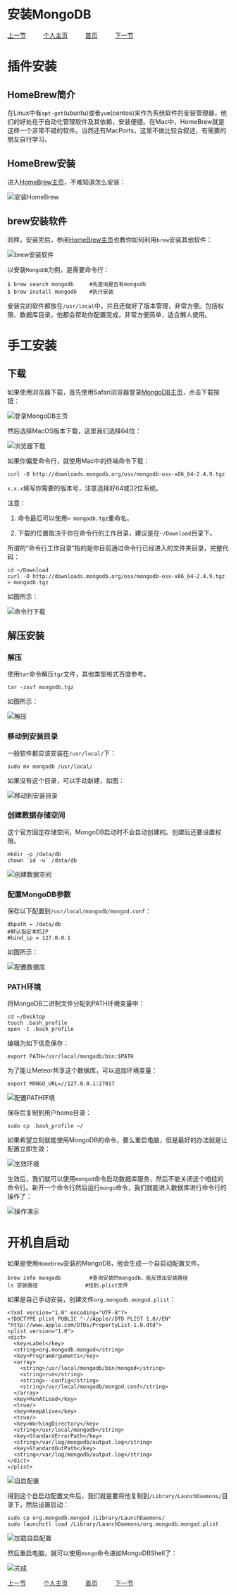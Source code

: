 安装MongoDB
===========

[上一节](./3.建立共享.md) &nbsp;&nbsp;&nbsp;&nbsp;&nbsp;&nbsp;&nbsp;&nbsp;
[个人主页](http://a272121742.github.io) &nbsp;&nbsp;&nbsp;&nbsp;&nbsp;&nbsp;&nbsp;&nbsp;
[首页](../index.md) &nbsp;&nbsp;&nbsp;&nbsp;&nbsp;&nbsp;&nbsp;&nbsp;
[下一节](./5.安装RockMongo.md) &nbsp;&nbsp;&nbsp;&nbsp;&nbsp;&nbsp;&nbsp;&nbsp;


# 插件安装

##  HomeBrew简介

在Linux中有`apt-get`(ubuntu)或者`yum`(centos)来作为系统软件的安装管理器，他们的好处在于自动化管理软件及其依赖，安装便捷。在Mac中，HomeBrew就是这样一个非常不错的软件。当然还有MacPorts，这里不做比较合叙述，有需要的朋友自行学习。

##  HomeBrew安装

进入[HomeBrew主页][homebrew]，不难知道怎么安装：

![安装HomeBrew](../img/4/001.png)

##  brew安装软件

同样，安装完后，参阅[HomeBrew主页][homebrew]也教你如何利用`brew`安装其他软件：

![brew安装软件](../img/4/002.png)

以安装`MongoDB`为例，是需要命令行：

```
$ brew search mongodb     #先查询是否有mongodb
$ brew install mongodb    #执行安装
```

安装完的软件都放在`/usr/local`中，并且还做好了版本管理，非常方便。包括权限、数据库目录，他都会帮助你配置完成，非常方便简单，适合懒人使用。

# 手工安装

## 下载

如果使用浏览器下载，首先使用Safari浏览器登录[MongoDB主页][mongodb]，点击下载按钮：

![登录MongoDB主页](../img/4/003.png)

然后选择MacOS版本下载，这里我们选择64位：

![浏览器下载](../img/4/004.png)

如果你偏爱命令行，就使用Mac中的终端命令下载：

```
curl -O http://downloads.mongodb.org/osx/mongodb-osx-x86_64-2.4.9.tgz
```

`x.x.x`填写你需要的版本号，注意选择好64或32位系统。

注意：

1. 命令最后可以使用`> mongodb.tgz`重命名。

2. 下载的位置取决于你在命令行的工作目录，建议是在`~/Download`目录下。

所谓的“命令行工作目录”指的是你目前通过命令行已经进入的文件夹目录，完整代码：

```
cd ~/Download
curl -O http://downloads.mongodb.org/osx/mongodb-osx-x86_64-2.4.9.tgz > mongodb.tgz
```

如图所示：

![命令行下载](../img/4/005.png)

## 解压安装

### 解压

使用`tar`命令解压`tgz`文件，其他类型格式百度参考。

```
tar -zxvf mongodb.tgz
```
如图所示：

![解压](../img/4/006.png)

### 移动到安装目录

一般软件都应该安装在`/usr/local/`下：

```
sudo mv mongodb /usr/local/
```
如果没有这个目录，可以手动新建，如图：

![移动到安装目录](../img/4/007.png)

### 创建数据存储空间

这个官方固定存储空间，MongoDB启动时不会自动创建的。创建后还要设置权限。

```
mkdir -p /data/db
chown `id -u` /data/db
```

![创建数据空间](../img/4/008.png)

### 配置MongoDB参数

保存以下配置到`/usr/local/mongodb/mongod.conf`：

```
dbpath = /data/db
#默认指定本机IP
#bind_ip = 127.0.0.1
```
如图所示：

![配置数据库](../img/4/009.png)

### PATH环境

将MongoDB二进制文件分配到PATH环境变量中：

```
cd ~/Desktop
touch .bash_profile
open -t .bash_profile
```

编辑为如下信息保存：

```
export PATH=/usr/local/mongodb/bin:$PATH
```

为了能让Meteor共享这个数据库，可以追加环境变量：

```
export MONGO_URL=//127.0.0.1:27017
```

![配置PATH环境](../img/4/010.png)

保存后复制到用户home目录：

```
sudo cp .bash_profile ~/
```

如果希望立刻就能使用MongoDB的命令，要么重启电脑，但是最好的办法就是让配置立即生效：

![生效环境](../img/4/011.png)

生效后，我们就可以使用`mongod`命令启动数据库服务，然后不能关闭这个咱挂的命令行。新开一个命令行然后运行`mongo`命令，我们就能进入数据库进行命令行的操作了：

![操作演示](../img/4/012.png)

# 开机自启动

如果是使用`Homebrew`安装的MongoDB，他会生成一个自启动配置文件。

```
brew info mongodb         #查询安装的mongodb，能反馈出安装路径
ls 安装路径               #找到.plist文件
```

如果是自己手动安装，创建文件`org.mongodb.mongod.plist`：

```
<?xml version="1.0" encoding="UTF-8"?>  
<!DOCTYPE plist PUBLIC "-//Apple//DTD PLIST 1.0//EN" "http://www.apple.com/DTDs/PropertyList-1.0.dtd">  
<plist version="1.0">  
<dict>  
  <key>Label</key>  
  <string>org.mongodb.mongod</string>  
  <key>ProgramArguments</key>  
  <array>  
    <string>/usr/local/mongodb/bin/mongod</string>  
    <string>run</string>  
    <string>--config</string>  
    <string>/usr/local/mongodb/mongod.conf</string>  
  </array>  
  <key>RunAtLoad</key>  
  <true/>  
  <key>KeepAlive</key>  
  <true/>  
  <key>WorkingDirectory</key>  
  <string>/usr/local/mongodb</string>  
  <key>StandardErrorPath</key>  
  <string>/var/log/mongodb/output.log</string>  
  <key>StandardOutPath</key>  
  <string>/var/log/mongodb/output.log</string>  
</dict>  
</plist>  
```

![自启配置](../img/4/013.png)

得到这个自启动配置文件后，我们就是要将他复制到`/Library/LaunchDaemons/`目录下，然后设置启动：

```
sudo cp org.mongodb.mongod /Library/LaunchDaemons/
sudo launchctl load /Library/LaunchDaemons/org.mongodb.mongod.plist
```

![加载自启配置](../img/4/014.png)

然后重启电脑，就可以使用`mongo`命令进如MongoDBShell了：

![完成](../img/4/015.png)

[homebrew]:http://brew.sh/index_zh-cn.html

[mongodb]:http://www.mongodb.org

[上一节](./3.建立共享.md) &nbsp;&nbsp;&nbsp;&nbsp;&nbsp;&nbsp;&nbsp;&nbsp;
[个人主页](http://a272121742.github.io) &nbsp;&nbsp;&nbsp;&nbsp;&nbsp;&nbsp;&nbsp;&nbsp;
[首页](../index.md) &nbsp;&nbsp;&nbsp;&nbsp;&nbsp;&nbsp;&nbsp;&nbsp;
[下一节](./5.安装RockMongo.md) &nbsp;&nbsp;&nbsp;&nbsp;&nbsp;&nbsp;&nbsp;&nbsp;
